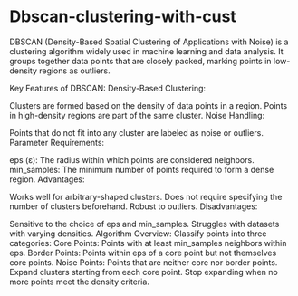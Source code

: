 # Dbscan-clustering-with-cust
DBSCAN (Density-Based Spatial Clustering of Applications with Noise) is a clustering algorithm widely used in machine learning and data analysis. It groups together data points that are closely packed, marking points in low-density regions as outliers.

Key Features of DBSCAN:
Density-Based Clustering:

Clusters are formed based on the density of data points in a region.
Points in high-density regions are part of the same cluster.
Noise Handling:

Points that do not fit into any cluster are labeled as noise or outliers.
Parameter Requirements:

eps (ε): The radius within which points are considered neighbors.
min_samples: The minimum number of points required to form a dense region.
Advantages:

Works well for arbitrary-shaped clusters.
Does not require specifying the number of clusters beforehand.
Robust to outliers.
Disadvantages:

Sensitive to the choice of eps and min_samples.
Struggles with datasets with varying densities.
Algorithm Overview:
Classify points into three categories:
Core Points: Points with at least min_samples neighbors within eps.
Border Points: Points within eps of a core point but not themselves core points.
Noise Points: Points that are neither core nor border points.
Expand clusters starting from each core point.
Stop expanding when no more points meet the density criteria.
